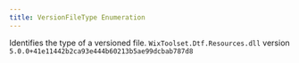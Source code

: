 ```yaml
---
title: VersionFileType Enumeration
---
```

Identifies the type of a versioned file.
`WixToolset.Dtf.Resources.dll` version `5.0.0+41e11442b2ca93e444b60213b5ae99dcbab787d8`
